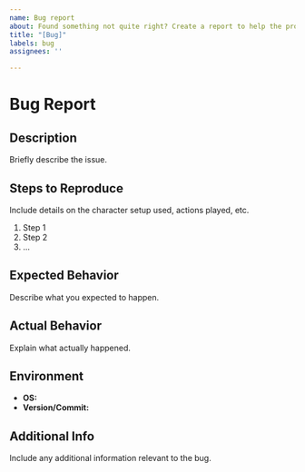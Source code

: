 ```yaml
---
name: Bug report
about: Found something not quite right? Create a report to help the project improve!
title: "[Bug]"
labels: bug
assignees: ''

---
```


# Bug Report

## Description

Briefly describe the issue.

## Steps to Reproduce

Include details on the character setup used, actions played, etc.

1. Step 1
2. Step 2
3. ...

## Expected Behavior

Describe what you expected to happen.

## Actual Behavior

Explain what actually happened.

## Environment

- **OS:**
- **Version/Commit:**

## Additional Info

Include any additional information relevant to the bug.
